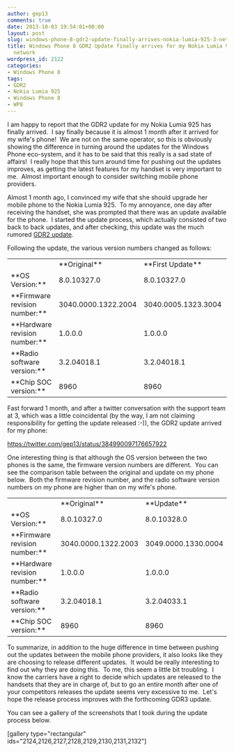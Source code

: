 ```yaml
---
author: gep13
comments: true
date: 2013-10-03 19:54:01+00:00
layout: post
slug: windows-phone-8-gdr2-update-finally-arrives-nokia-lumia-925-3-network
title: Windows Phone 8 GDR2 Update finally arrives for my Nokia Lumia 925 on the 3
  network
wordpress_id: 2122
categories:
- Windows Phone 8
tags:
- GDR2
- Nokia Lumia 925
- Windows Phone 8
- WP8
---
```


I am happy to report that the GDR2 update for my Nokia Lumia 925 has finally arrived.  I say finally because it is almost 1 month after it arrived for my wife's phone!  We are not on the same operator, so this is obviously showing the difference in turning around the updates for the Windows Phone eco-system, and it has to be said that this really is a sad state of affairs!  I really hope that this turn around time for pushing out the updates improves, as getting the latest features for my handset is very important to me.  Almost important enough to consider switching mobile phone providers.

Almost 1 month ago, I convinced my wife that she should upgrade her mobile phone to the Nokia Lumia 925.  To my annoyance, one day after receiving the handset, she was prompted that there was an update available for the phone.  I started the update process, which actually consisted of two back to back updates, and after checking, this update was the much rumored [GDR2 update](http://winsupersite.com/windows-phone/complete-guide-windows-phone-8-gdr2).

Following the update, the various version numbers changed as follows:
<table >
<tbody >
<tr >

<td >
</td>

<td >**Original**
</td>

<td >**First Update**
</td>

<td >**Second Update**
</td>
</tr>
<tr >

<td >**OS Version:**
</td>

<td >8.0.10327.0
</td>

<td >8.0.10327.0
</td>

<td >8.0.10328.0
</td>
</tr>
<tr >

<td >**Firmware revision number:**
</td>

<td >3040.0000.1322.2004
</td>

<td >3040.0005.1323.3004
</td>

<td >3047.0000.1326.2006
</td>
</tr>
<tr >

<td >**Hardware revision number:**
</td>

<td >1.0.0.0
</td>

<td >1.0.0.0
</td>

<td >1.0.0.0
</td>
</tr>
<tr >

<td >**Radio software version:**
</td>

<td >3.2.04018.1
</td>

<td >3.2.04018.1
</td>

<td >3.2.04028.1
</td>
</tr>
<tr >

<td >**Chip SOC version:**
</td>

<td >8960
</td>

<td >8960
</td>

<td >8960
</td>
</tr>
</tbody>
</table>
Fast forward 1 month, and after a twitter conversation with the support team at 3, which was a little coincidental (by the way, I am not claiming responsibility for getting the update released :-)), the GDR2 update arrived for my phone:

https://twitter.com/gep13/status/384990097176657922

One interesting thing is that although the OS version between the two phones is the same, the firmware version numbers are different.  You can see the comparison table between the original and update on my phone below.  Both the firmware revision number, and the radio software version numbers on my phone are higher than on my wife's phone.
<table >
<tbody >
<tr >

<td >
</td>

<td >**Original**
</td>

<td >**Update**
</td>
</tr>
<tr >

<td >**OS Version:**
</td>

<td >8.0.10327.0
</td>

<td >8.0.10328.0
</td>
</tr>
<tr >

<td >**Firmware revision number:**
</td>

<td >3040.0000.1322.2003
</td>

<td >3049.0000.1330.0004
</td>
</tr>
<tr >

<td >**Hardware revision number:**
</td>

<td >1.0.0.0
</td>

<td >1.0.0.0
</td>
</tr>
<tr >

<td >**Radio software version:**
</td>

<td >3.2.04018.1
</td>

<td >3.2.04033.1
</td>
</tr>
<tr >

<td >**Chip SOC version:**
</td>

<td >8960
</td>

<td >8960
</td>
</tr>
</tbody>
</table>
To summarize, in addition to the huge difference in time between pushing out the updates between the mobile phone providers, it also looks like they are choosing to release different updates.  It would be really interesting to find out why they are doing this.  To me, this seem a little bit troubling.  I know the carriers have a right to decide which updates are released to the handsets that they are in charge of, but to go an entire month after one of your competitors releases the update seems very excessive to me.  Let's hope the release process improves with the forthcoming GDR3 update.

You can see a gallery of the screenshots that I took during the update process below.

[gallery type="rectangular" ids="2124,2126,2127,2128,2129,2130,2131,2132"]
